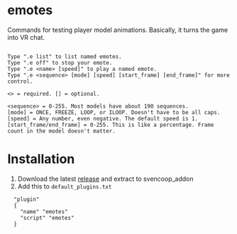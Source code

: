 # emotes

Commands for testing player model animations. Basically, it turns the game into VR chat.

```

Type ".e list" to list named emotes.
Type ".e off" to stop your emote.
Type ".e <name> [speed]" to play a named emote.
Type ".e <sequence> [mode] [speed] [start_frame] [end_frame]" for more control.

<> = required. [] = optional.

<sequence> = 0-255. Most models have about 190 sequences.
[mode] = ONCE, FREEZE, LOOP, or ILOOP. Doesn't have to be all caps.
[speed] = Any number, even negative. The default speed is 1.
[start_frame/end_frame] = 0-255. This is like a percentage. Frame count in the model doesn't matter.
```

# Installation
1. Download the latest [release](https://github.com/wootguy/emotes/releases) and extract to svencoop_addon
1. Add this to `default_plugins.txt`
```
  "plugin"
  {
    "name" "emotes"
    "script" "emotes"
  }
```

